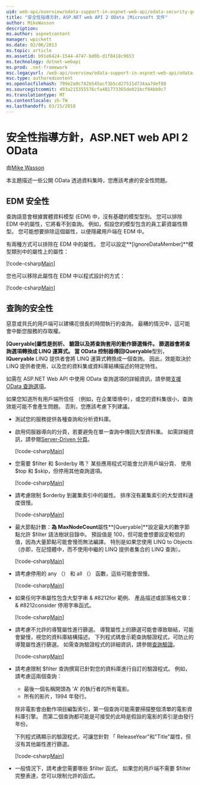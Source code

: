 ```yaml
---
uid: web-api/overview/odata-support-in-aspnet-web-api/odata-security-guidance
title: "安全性指導方針，ASP.NET web API 2 OData |Microsoft 文件"
author: MikeWasson
description: 
ms.author: aspnetcontent
manager: wpickett
ms.date: 02/06/2013
ms.topic: article
ms.assetid: b91e6424-1544-4747-bd0b-d1f8418c9653
ms.technology: dotnet-webapi
ms.prod: .net-framework
msc.legacyurl: /web-api/overview/odata-support-in-aspnet-web-api/odata-security-guidance
msc.type: authoredcontent
ms.openlocfilehash: 799e2a0c742b545acf3b5cd27531d734aa7def80
ms.sourcegitcommit: 493a215355576cfa481773365de021bcf04bb9c7
ms.translationtype: MT
ms.contentlocale: zh-TW
ms.lasthandoff: 03/15/2018
---
```

<a name="security-guidance-for-aspnet-web-api-2-odata"></a>安全性指導方針，ASP.NET web API 2 OData
====================
由[Mike Wasson](https://github.com/MikeWasson)

本主題描述一些公開 OData 透過資料集時，您應該考慮的安全性問題。

## <a name="edm-security"></a>EDM 安全性

查詢語意會根據實體資料模型 (EDM) 中，沒有基礎的模型型別。 您可以排除 EDM 中的屬性，它將看不到查詢。 例如，假設您的模型包含的員工薪資屬性類型。 您可能想要排除這個屬性，以便隱藏用戶端在 EDM 中。

有兩種方式可以排除在 EDM 中的屬性。 您可以設定**[IgnoreDataMember]**模型類別中的屬性上的屬性：

[!code-csharp[Main](odata-security-guidance/samples/sample1.cs)]

您也可以移除此屬性在 EDM 中以程式設計的方式：

[!code-csharp[Main](odata-security-guidance/samples/sample2.cs)]

## <a name="query-security"></a>查詢的安全性

惡意或貝氏的用戶端可以建構花很長的時間執行的查詢。 最糟的情況中，這可能會中斷您服務的存取權。

**[Queryable]**屬性是剖析、 驗證以及將查詢套用的動作篩選條件。 篩選器會將查詢選項轉換成 LINQ 運算式。 當 OData 控制器傳回**IQueryable**型別， **IQueryable** LINQ 提供者會將 LINQ 運算式轉換成一個查詢。 因此，效能取決於 LINQ 提供者使用，以及您的資料集或資料庫結構描述的特定特性。

如需在 ASP.NET Web API 中使用 OData 查詢選項的詳細資訊，請參閱[支援 OData 查詢選項](supporting-odata-query-options.md)。

如果您知道所有用戶端所信任 （例如，在企業環境中），或您的資料集很小，查詢效能可能不會產生問題。 否則，您應該考慮下列建議。

- 測試您的服務提供各種查詢和分析資料庫。
- 啟用伺服器導向的分頁，若要避免在單一查詢中傳回大型資料集。 如需詳細資訊，請參閱[Server-Driven 分頁](supporting-odata-query-options.md#server-paging)。 

    [!code-csharp[Main](odata-security-guidance/samples/sample3.cs)]
- 您需要 $filter 和 $orderby 嗎？ 某些應用程式可能會允許用戶端分頁、 使用 $top 和 $skip，但停用其他查詢選項。 

    [!code-csharp[Main](odata-security-guidance/samples/sample4.cs)]
- 請考慮限制 $orderby 到叢集索引中的屬性。 排序沒有叢集索引的大型資料速度很慢。 

    [!code-csharp[Main](odata-security-guidance/samples/sample5.cs)]
- 最大節點計數：**為 MaxNodeCount**屬性**[Queryable]**設定最大的數字節點允許 $filter 語法樹狀目錄中。 預設值是 100，但可能會想要設定較低的值，因為大量節點可能會慢而無法編譯。 特別是如果您使用 LINQ to Objects （亦即，在記憶體中，而不使用中繼的 LINQ 提供者集合的 LINQ 查詢）。 

    [!code-csharp[Main](odata-security-guidance/samples/sample6.cs)]
- 請考慮停用的 any （） 和 all （） 函數，這些可能會很慢。 

    [!code-csharp[Main](odata-security-guidance/samples/sample7.cs)]
- 如果任何字串屬性包含大型字串 & #8212for 範例、 產品描述或部落格文章： & #8212consider 停用字串函式。 

    [!code-csharp[Main](odata-security-guidance/samples/sample8.cs)]
- 請考慮不允許的導覽屬性進行篩選。 導覽屬性上的篩選可能會導致聯結，可能會變慢，視您的資料庫結構描述。 下列程式碼會示範查詢驗證程式，可防止的導覽屬性進行篩選。 如需查詢驗證程式的詳細資訊，請參閱[查詢驗證](supporting-odata-query-options.md#query-validation)。 

    [!code-csharp[Main](odata-security-guidance/samples/sample9.cs)]
- 請考慮限制 $filter 查詢撰寫已針對您的資料庫進行自訂的驗證程式。 例如，請考慮這兩個查詢： 

    - 最後一個名稱開頭為 'A' 的執行者的所有電影。
    - 所有的影片，1994 年發行。

    除非電影會由動作項目編製索引，第一個查詢可能需要掃描整個清單的電影資料庫引擎。 而第二個查詢都可能是可接受的此時是假設的電影的索引是由發行年份。

    下列程式碼顯示的驗證程式，可讓您針對 「 ReleaseYear"和"Title"屬性，但沒有其他屬性進行篩選。

    [!code-csharp[Main](odata-security-guidance/samples/sample10.cs)]
- 一般情況下，請考慮您需要哪些 $filter 函式。 如果您的用戶端不需要 $filter 完整表達，您可以限制允許的函式。
